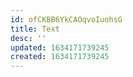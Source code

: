 ```yaml
---
id: ofCKBB6YkCAOqvoIuohsG
title: Text
desc: ''
updated: 1634171739245
created: 1634171739245
---
```


